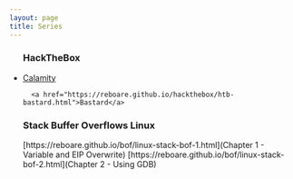 ```yaml
---
layout: page
title: Series
---
```

<ul class="posts">
  <h3>HackTheBox</h3>
  <li itemscope>
      <a href="https://reboare.github.io/hackthebox/calamity.html">Calamity</a>
    
      <a href="https://reboare.github.io/hackthebox/htb-bastard.html">Bastard</a>
   </li>

  <h3>Stack Buffer Overflows Linux</h3>
   [https://reboare.github.io/bof/linux-stack-bof-1.html](Chapter 1 - Variable and EIP Overwrite)  
   [https://reboare.github.io/bof/linux-stack-bof-2.html](Chapter 2 - Using GDB)
</ul>
